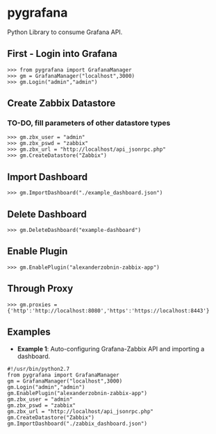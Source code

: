 # pygrafana

Python Library to consume Grafana API.


## First - Login into Grafana

```
>>> from pygrafana import GrafanaManager
>>> gm = GrafanaManager("localhost",3000)
>>> gm.Login("admin","admin")
```

## Create Zabbix Datastore

### TO-DO, fill parameters of other datastore types

```
>>> gm.zbx_user = "admin"
>>> gm.zbx_pswd = "zabbix"
>>> gm.zbx_url = "http://localhost/api_jsonrpc.php"
>>> gm.CreateDatastore("Zabbix")
```

## Import Dashboard

```
>>> gm.ImportDashboard("./example_dashboard.json")
```


## Delete Dashboard
```
>>> gm.DeleteDashboard("example-dashboard")
```


## Enable Plugin

```
>>> gm.EnablePlugin("alexanderzobnin-zabbix-app")
```

## Through Proxy

```
>>> gm.proxies = {'http':'http://localhost:8080','https':'https://localhost:8443'}
```

## Examples

- **Example 1**: Auto-configuring Grafana-Zabbix API and importing a dashboard.
```
#!/usr/bin/python2.7
from pygrafana import GrafanaManager
gm = GrafanaManager("localhost",3000)
gm.Login("admin","admin")
gm.EnablePlugin("alexanderzobnin-zabbix-app")
gm.zbx_user = "admin"
gm.zbx_pswd = "zabbix"
gm.zbx_url = "http://localhost/api_jsonrpc.php"
gm.CreateDatastore("Zabbix")
gm.ImportDashboard("./zabbix_dashboard.json")
```
